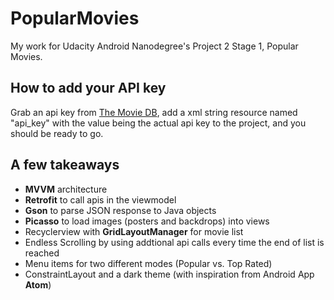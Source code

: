 # PopularMovies
My work for Udacity Android Nanodegree's Project 2 Stage 1, Popular Movies.

## How to add your API key
Grab an api key from <a href="https://www.themoviedb.org/documentation/api?language=en">The Movie DB</a>, add a xml string resource named "api_key" with the value being the actual api key to the project, and you should be ready to go. 

## A few takeaways
<ul>
  <li><b>MVVM</b> architecture</li>
  <li><b>Retrofit</b> to call apis in the viewmodel</li>
  <li><b>Gson</b> to parse JSON response to Java objects</li>
  <li><b>Picasso</b> to load images (posters and backdrops) into views</li>
  <li>Recyclerview with <b>GridLayoutManager</b> for movie list</li>
  <li>Endless Scrolling by using addtional api calls every time the end of list is reached</li>
  <li>Menu items for two different modes (Popular vs. Top Rated)</li>
  <li>ConstraintLayout and a dark theme (with inspiration from Android App <b>Atom</b>)</li>
</oul>
